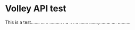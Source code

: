 # Volley API test
This is a test.......
...
..
..........
....
..
....
.......
.......,..............
..........
